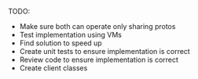 TODO:

- Make sure both can operate only sharing protos
- Test implementation using VMs
- Find solution to speed up
- Create unit tests to ensure implementation is correct
- Review code to ensure implementation is correct
- Create client classes